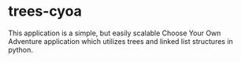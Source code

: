 # trees-cyoa
This application is a simple, but easily scalable Choose Your Own Adventure application which utilizes trees and linked list structures in python.
